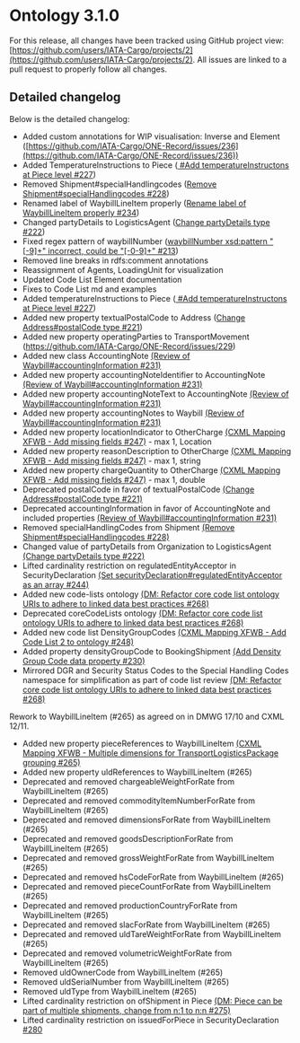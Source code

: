 # Ontology 3.1.0

For this release, all changes have been tracked using GitHub project view: [https://github.com/users/IATA-Cargo/projects/2](https://github.com/users/IATA-Cargo/projects/2). All issues are linked to a pull request to properly follow all changes.

## Detailed changelog
Below is the detailed changelog:

- Added custom annotations for WIP visualisation: Inverse and Element ([https://github.com/IATA-Cargo/ONE-Record/issues/236](https://github.com/IATA-Cargo/ONE-Record/issues/236)) 
- Added TemperatureInstructions to Piece ([ #Add temperatureInstructons at Piece level #227](https://github.com/IATA-Cargo/ONE-Record/issues/227))
- Removed Shipment#specialHandlingcodes ([Remove Shipment#specialHandlingcodes #228](https://github.com/IATA-Cargo/ONE-Record/issues/228))
- Renamed label of WaybillLineItem properly ([Rename label of WaybillLineItem properly #234](https://github.com/IATA-Cargo/ONE-Record/issues/234))
- Changed partyDetails to LogisticsAgent ([Change partyDetails type #222](https://github.com/IATA-Cargo/ONE-Record/issues/222))
- Fixed regex pattern of waybillNumber ([waybillNumber xsd:pattern "[-9]+" incorrect, could be "[-0-9]+" #213](https://github.com/IATA-Cargo/ONE-Record/issues/213))
- Removed line breaks in rdfs:comment annotations
- Reassignment of Agents, LoadingUnit for visualization
- Updated Code List Element documentation
- Fixes to Code List md and examples
- Added temperatureInstructions to Piece ([ #Add temperatureInstructons at Piece level #227](https://github.com/IATA-Cargo/ONE-Record/issues/227))
- Added new property textualPostalCode to Address ([Change Address#postalCode type #221](https://github.com/IATA-Cargo/ONE-Record/issues/221))
- Added new property operatingParties to TransportMovement (https://github.com/IATA-Cargo/ONE-Record/issues/229)
- Added new class AccountingNote [(Review of Waybill#accountingInformation #231)](https://github.com/IATA-Cargo/ONE-Record/issues/231)
- Added new property accountingNoteIdentifier to AccountingNote [(Review of Waybill#accountingInformation #231)](https://github.com/IATA-Cargo/ONE-Record/issues/231)
- Added new property accountingNoteText to AccountingNote [(Review of Waybill#accountingInformation #231)](https://github.com/IATA-Cargo/ONE-Record/issues/231)
- Added new property accountingNotes to Waybill [(Review of Waybill#accountingInformation #231)](https://github.com/IATA-Cargo/ONE-Record/issues/231)
- Added new property locationIndicator to OtherCharge [(CXML Mapping XFWB - Add missing fields #247)](https://github.com/IATA-Cargo/ONE-Record/issues/247) - max 1, Location
- Added new property reasonDescription to OtherCharge [(CXML Mapping XFWB - Add missing fields #247)](https://github.com/IATA-Cargo/ONE-Record/issues/247) - max 1, string
- Added new property chargeQuantity to OtherCharge [(CXML Mapping XFWB - Add missing fields #247)](https://github.com/IATA-Cargo/ONE-Record/issues/247) - max 1, double
- Deprecated postalCode in favor of textualPostalCode [(Change Address#postalCode type #221)](https://github.com/IATA-Cargo/ONE-Record/issues/221)
- Deprecated accountingInformation in favor of AccountingNote and included properties [(Review of Waybill#accountingInformation #231)](https://github.com/IATA-Cargo/ONE-Record/issues/231)
- Removed specialHandlingCodes from Shipment [(Remove Shipment#specialHandlingcodes #228)](https://github.com/IATA-Cargo/ONE-Record/issues/228)
- Changed value of partyDetails from Organization to LogisticsAgent [(Change partyDetails type #222)](https://github.com/IATA-Cargo/ONE-Record/issues/222)
- Lifted cardinality restriction on regulatedEntityAcceptor in SecurityDeclaration [(Set securityDeclaration#regulatedEntityAcceptor as an array #244)](https://github.com/IATA-Cargo/ONE-Record/issues/244)
- Added new code-lists ontology [(DM: Refactor core code list ontology URIs to adhere to linked data best practices #268)](https://github.com/IATA-Cargo/ONE-Record/issues/268)
- Deprecated coreCodeLists ontology [(DM: Refactor core code list ontology URIs to adhere to linked data best practices #268)](https://github.com/IATA-Cargo/ONE-Record/issues/268)
- Added new code list DensityGroupCodes [(CXML Mapping XFWB - Add Code List 2 to ontology #248)](https://github.com/IATA-Cargo/ONE-Record/issues/248)
- Added property densityGroupCode to BookingShipment [(Add Density Group Code data property #230)](https://github.com/IATA-Cargo/ONE-Record/issues/230)
- Mirrored DGR and Security Status Codes to the Special Handling Codes namespace for simplification as part of code list review [(DM: Refactor core code list ontology URIs to adhere to linked data best practices #268)](https://github.com/IATA-Cargo/ONE-Record/issues/268)

Rework to WaybillLineItem (#265) as agreed on in DMWG 17/10 and CXML 12/11.

- Added new property pieceReferences to WaybillLineItem [(CXML Mapping XFWB - Multiple dimensions for TransportLogisticsPackage grouping #265)](https://github.com/IATA-Cargo/ONE-Record/issues/265)
- Added new property uldReferences to WaybillLineItem (#265)
- Deprecated and removed chargeableWeightForRate from WaybillLineItem (#265)
- Deprecated and removed commodityItemNumberForRate from WaybillLineItem (#265)
- Deprecated and removed dimensionsForRate from WaybillLineItem (#265)
- Deprecated and removed goodsDescriptionForRate from WaybillLineItem (#265)
- Deprecated and removed grossWeightForRate from WaybillLineItem (#265)
- Deprecated and removed hsCodeForRate from WaybillLineItem (#265)
- Deprecated and removed pieceCountForRate from WaybillLineItem (#265)
- Deprecated and removed productionCountryForRate from WaybillLineItem (#265)
- Deprecated and removed slacForRate from WaybillLineItem (#265)
- Deprecated and removed uldTareWeightForRate from WaybillLineItem (#265)
- Deprecated and removed volumetricWeightForRate from WaybillLineItem (#265)
- Removed uldOwnerCode from WaybillLineItem (#265)
- Removed uldSerialNumber from WaybillLineItem (#265)
- Removed uldType from WaybillLineItem (#265)
- Lifted cardinality restriction on ofShipment in Piece [(DM: Piece can be part of multiple shipments, change from n:1 to n:n #275)](https://github.com/IATA-Cargo/ONE-Record/issues/275)
- Lifted cardinality restriction on issuedForPiece in SecurityDeclaration [#280](https://github.com/IATA-Cargo/ONE-Record/issues/280)
